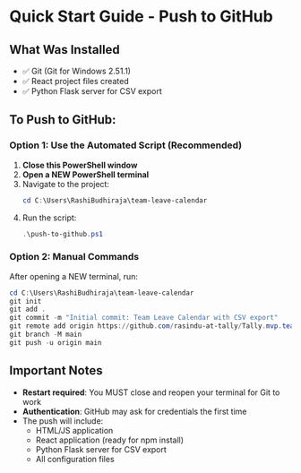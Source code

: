 # Quick Start Guide - Push to GitHub

## What Was Installed
- ✅ Git (Git for Windows 2.51.1)
- ✅ React project files created
- ✅ Python Flask server for CSV export

## To Push to GitHub:

### Option 1: Use the Automated Script (Recommended)
1. **Close this PowerShell window**
2. **Open a NEW PowerShell terminal**
3. Navigate to the project:
   ```powershell
   cd C:\Users\RashiBudhiraja\team-leave-calendar
   ```
4. Run the script:
   ```powershell
   .\push-to-github.ps1
   ```

### Option 2: Manual Commands
After opening a NEW terminal, run:

```powershell
cd C:\Users\RashiBudhiraja\team-leave-calendar
git init
git add .
git commit -m "Initial commit: Team Leave Calendar with CSV export"
git remote add origin https://github.com/rasindu-at-tally/Tally.mvp.team-leave-calendar.git
git branch -M main
git push -u origin main
```

## Important Notes
- **Restart required**: You MUST close and reopen your terminal for Git to work
- **Authentication**: GitHub may ask for credentials the first time
- The push will include:
  - HTML/JS application
  - React application (ready for npm install)
  - Python Flask server for CSV export
  - All configuration files

